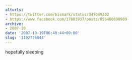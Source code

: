 ```yaml
---
alturls:
- https://twitter.com/bismark/status/347049202
- https://www.facebook.com/17803937/posts/856460698909
archive:
- 2007-10
date: '2007-10-19T06:40:44+00:00'
slug: '1192776044'
---
```


hopefully sleeping

